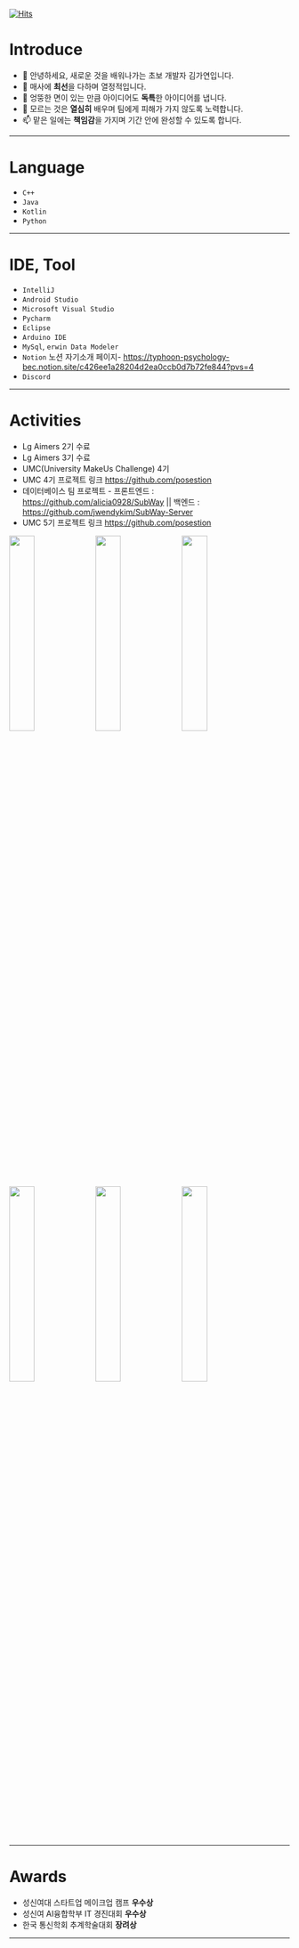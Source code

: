 [![Hits](https://hits.seeyoufarm.com/api/count/incr/badge.svg?url=https%3A%2F%2Fgithub.com%2Falicia0928&count_bg=%2379C83D&title_bg=%23555555&icon=&icon_color=%23E7E7E7&title=hits&edge_flat=false)](https://hits.seeyoufarm.com)                   
# Introduce
  - 👋 안녕하세요, 새로운 것을 배워나가는 초보 개발자 김가연입니다.
  - 👀 매사에 **최선**을 다하며 열정적입니다.
  - 🌱 엉뚱한 면이 있는 만큼 아이디어도 **독특**한 아이디어를 냅니다.
  - 💞️ 모르는 것은 **열심히** 배우며 팀에게 피해가 가지 않도록 노력합니다.
  - 📫 맡은 일에는 **책임감**을 가지며 기간 안에 완성할 수 있도록 합니다.
---
# Language
  - `C++`
  - `Java`
  - `Kotlin`
  - `Python`
---
# IDE, Tool
  - `IntelliJ`
  - `Android Studio`
  - `Microsoft Visual Studio`
  - `Pycharm`
  - `Eclipse`
  - `Arduino IDE`
  - `MySql`, `erwin Data Modeler`
  - `Notion`
    노션 자기소개 페이지- <https://typhoon-psychology-bec.notion.site/c426ee1a28204d2ea0ccb0d7b72fe844?pvs=4>
  - `Discord`
---
# Activities
  - Lg Aimers 2기 수료
  - Lg Aimers 3기 수료
  - UMC(University MakeUs Challenge) 4기
  - UMC 4기 프로젝트 링크 <https://github.com/posestion>
  - 데이터베이스 팀 프로젝트 - 프론트엔드 : <https://github.com/alicia0928/SubWay>  || 백엔드 : <https://github.com/jwendykim/SubWay-Server>
  - UMC 5기 프로젝트 링크 <https://github.com/posestion>
<img src = "https://github.com/alicia0928/alicia0928/assets/138270924/9bb3c9c9-cd08-446f-95b3-9a4240897839" width="30%" height="30%">
<img src = "https://github.com/alicia0928/alicia0928/assets/138270924/32f0e3d1-b36e-4a2a-9102-550ba5e130ae" width="30%" height="30%">
<img src = "https://github.com/alicia0928/alicia0928/assets/138270924/766dcc88-9dec-4c0c-bbb8-09dfd981e8f7" width="30%" height="30%">
<img src = "https://github.com/alicia0928/alicia0928/assets/138270924/bc787782-35a5-4f23-8c21-5879f0ff13c1" width="30%" height="30%">
<img src = "https://github.com/alicia0928/alicia0928/assets/138270924/ccfdddac-2025-492a-b3f3-6057577f426e" width="30%" height="30%">
<img src = "https://github.com/alicia0928/alicia0928/assets/138270924/428b20ac-b57a-4df0-aaa8-94bc1e540cf7" width="30%" height="30%">

---
# Awards
  - 성신여대 스타트업 메이크업 캠프 **우수상**
  - 성신여 AI융합학부 IT 경진대회 **우수상**
  - 한국 통신학회 추계학술대회 **장려상**
---
<!---
alicia0928/alicia0928 is a ✨ special ✨ repository because its `README.md` (this file) appears on your GitHub profile.
You can click the Preview link to take a look at your changes.
--->
